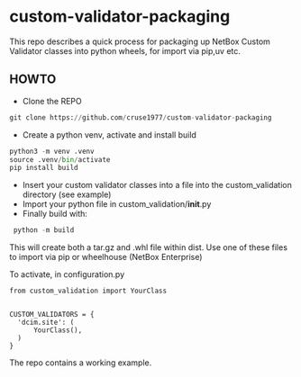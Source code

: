 # custom-validator-packaging

This repo describes a quick process for packaging up NetBox Custom Validator classes into python wheels, for import via pip,uv etc. 

## HOWTO

* Clone the REPO

```python
git clone https://github.com/cruse1977/custom-validator-packaging
```

 * Create a python venv, activate and install build

 ```python
 python3 -m venv .venv
 source .venv/bin/activate
 pip install build
 ```

 * Insert your custom validator classes into a file into the custom_validation directory (see example)
 * Import your python file in custom_validation/__init__.py
 * Finally build with:

 ```python
  python -m build
 ```

  This will create both a tar.gz and .whl file within dist.  Use one of these files to import via pip or wheelhouse (NetBox Enterprise)

  To activate, in configuration.py

  ```
  from custom_validation import YourClass


CUSTOM_VALIDATORS = {
    'dcim.site': (
        YourClass(),
    )
}
```

 The repo contains a working example. 
 